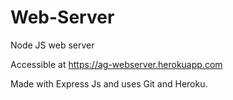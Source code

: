 # Web-Server

Node JS web server

Accessible at <https://ag-webserver.herokuapp.com>

Made with Express Js and uses Git and Heroku.
